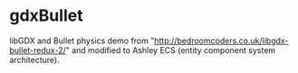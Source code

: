 # gdxBullet
libGDX and Bullet physics demo from "http://bedroomcoders.co.uk/libgdx-bullet-redux-2/" 
and modified to Ashley ECS (entity component system architecture).
